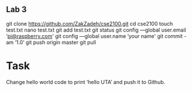 ## Lab 3

git clone https://github.com/ZakZadeh/cse2100.git
cd cse2100
touch test.txt
nano test.txt
git add test.txt
git status
git config —global user.email ‘pi@raspberry.com'
git config —global user.name ‘your name'
git commit -am ‘1.0’
git push origin master
git pull

# Task
Change hello world code to print ‘hello UTA’ and push it to Github.
